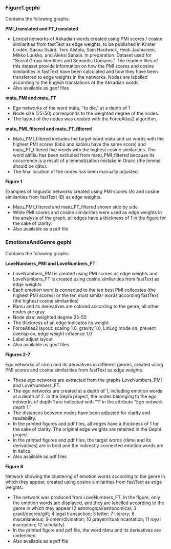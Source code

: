 ### Figure1.gephi

Contains the following graphs:

<b>PMI_translated and FT_translated</b>

- Lexical networks of Akkadian words created using PMI scores / cosine similarities from fastText as edge weights, to be published in Krister Lindén, Saana Svärd, Tero Alstola, Sam Hardwick, Heidi Jauhiainen, Mikko Luukko, and Aleksi Sahala. In preparation. Dataset used for "Social Group Identities and Semantic Domains." The readme files of this dataset provide information on how the PMI scores and cosine similarities in fastText have been calculated and how they have been transferred to edge weights in the networks. Nodes are labelled according to the English translations of the Akkadian words.
- Also available as gexf files

<b>matu_PMI and matu_FT</b>

- Ego networks of the word mâtu, "to die," at a depth of 1
- Node size (25-50) corresponds to the weighted degree of the nodes. 
- The layout of the nodes was created with the ForceAtlas2 algorithm.

<b>matu_PMI_filtered and matu_FT_filtered</b>

- Matu_PMI_filtered includes the target word mâtu and six words with the highest PMI scores (labû and šatānu have the same score) and matu_FT_filtered five words with the highest cosine similarities. The word qātīšu has been excluded from matu_PMI_filtered because its occurrence is a result of a lemmatization mistake in Oracc (the lemma should be qātu).
- The final location of the nodes has been manually adjusted. 

<b>Figure 1</b>

Examples of linguistic networks created using PMI scores (A) and cosine similarities from fastText (B) as edge weights. 

- Matu_PMI_filtered and matu_FT_filtered shown side by side
- While PMI scores and cosine similarities were used as edge weights in the analysis of the graph, all edges have a thickness of 1 in the figure for the sake of clarity.
- Also available as a pdf file


### EmotionsAndGenre.gephi

Contains the following graphs:

<b>LoveNumbers_PMI and LoveNumbers_FT</b>

- LoveNumbers_PMI is created using PMI scores as edge weights and LoveNumbers_FT is created using cosine similarities from fastText as edge weights
- Each emotion word is connected to the ten best PMI collocates (the highest PMI scores) or the ten most similar words according fastText (the highest cosine similarities)
- Râmu and its derivatives are colored according to the genre, all other nodes are gray
- Node size: weighted degree 25-50
- The thickness of an edge indicates its weight
- ForceAtlas2 layout: scaling 1.0, gravity 1.0, LinLog mode on, prevent overlap on, edge weight influence 1.0
- Label adjust layout
- Also available as gexf files

<b>Figures 2-7</b>

Ego networks of râmu and its derivatives in different genres, created using PMI scores and cosine similarities from fastText as edge weights.

- These ego networks are extracted from the graphs LoveNumbers_PMI and LoveNumbers_FT.
- The ego networks are created at a depth of 1, including emotion words at a depth of 2. In the Gephi project, the nodes belonging to the ego networks of depth 1 are indicated with "1" in the attribute "Ego network depth 1."
- The distances between nodes have been adjusted for clarity and readability.
- In the printed figures and pdf files, all edges have a thickness of 1 for the sake of clarity. The original edge weights are retained in the Gephi project.
- In the printed figures and pdf files, the target words (râmu and its derivatives) are in bold and the indirectly connected emotion words are in italics.
- Also available as pdf files

<b>Figure 8</b>

Network showing the clustering of emotion words according to the genre in which they appear, created using cosine similarities from fastText as edge weights.

- The network was produced from LoveNumbers_FT. In the figure, only the emotion words are displayed, and they are labelled according to the genre in which they appear (2 astrological/astronomical; 3 grant/decree/gift; 4 legal transaction; 5 letter; 7 literary; 8 miscellaneous; 9 omen/divination; 10 prayer/ritual/incantation; 11 royal inscription; 12 scholarly).
- In the printed figure and pdf file, the word râmu and its derivatives are underlined. 
- Also available as a pdf file
